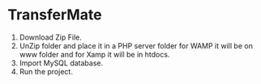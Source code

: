 # TransferMate
1. Download Zip File.
2. UnZip folder and place it in a PHP server folder for WAMP it will be on www folder and for Xamp it will be in htdocs.
3. Import MySQL database.
4. Run the project.
